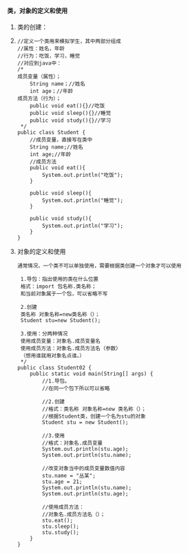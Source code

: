 #### 类，对象的定义和使用

1. 类的创建：

2. ```
   //定义一个类用来模拟学生，其中两部分组成
   //属性：姓名，年龄
   //行为：吃饭，学习，睡觉
   //对应到java中：
   /*
   成员变量（属性）；
       String name；//姓名
       int age；//年龄
   成员方法（行为）；
       public void eat(){}//吃饭
       public void sleep(){}//睡觉
       public void study(){}//学习
    */
   public class Student {
       //成员变量，直接写在类中
       String name;//姓名
       int age;//年龄
       //成员方法
       public void eat(){
           System.out.println("吃饭");
       }
   
       public void sleep(){
           System.out.println("睡觉");
       }
   
       public void study(){
           System.out.println("学习");
       }
   }
   ```

1. 对象的定义和使用

   ```
   通常情况，一个类不可以单独使用，需要根据类创建一个对象才可以使用
   
    1.导包：指出使用的类在什么位置
    格式：import 包名称.类名称；
    和当前对象属于一个包，可以省略不写
   
    2.创建
    类名称 对象名称=new类名称（）；
    Student stu=new Student();
   
    3.使用：分两种情况
    使用成员变量：对象名.成员变量名
    使用成员方法：对象名.成员方法名（参数）
    （想用谁就用对象名点谁。）
    */
   public class Student02 {
       public static void main(String[] args) {
           //1.导包。
           //在同一个包下所以可以省略
   
           //2.创建
           //格式：类名称 对象名称=new 类名称（）；
           //根据Student类，创建一个名为stu的对象
           Student stu = new Student();
   
           //3.使用
           //格式：对象名.成员变量
           System.out.println(stu.age);
           System.out.println(stu.name);
   
           //改变对象当中的成员变量数值内容
           stu.name = "丛某";
           stu.age = 21;
           System.out.println(stu.name);
           System.out.println(stu.age);
   
           //使用成员方法：
           //对象名.成员方法名（）；
           stu.eat();
           stu.sleep();
           stu.study();
       }
   }
   ```